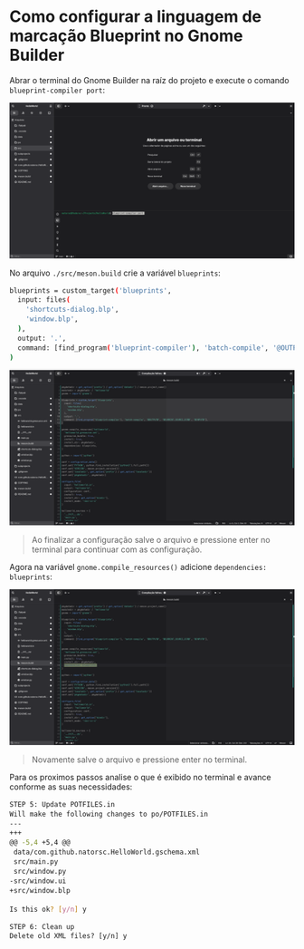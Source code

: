 # Como configurar a linguagem de marcação Blueprint no Gnome Builder

Abrar o terminal do Gnome Builder na raíz do projeto e execute o comando `blueprint-compiler port`:

![Executando o comando blueprint port](./images/gnome-builder/blueprint-compiler-port.png)

No arquivo `./src/meson.build` crie a variável `blueprints`:

```bash
blueprints = custom_target('blueprints',
  input: files(
    'shortcuts-dialog.blp',
    'window.blp',
  ),
  output: '.',
  command: [find_program('blueprint-compiler'), 'batch-compile', '@OUTPUT@', '@CURRENT_SOURCE_DIR@', '@INPUT@'],
)
```

![Criando a variável blueprints](./images/gnome-builder/blueprint-custom-target.png)

> Ao finalizar a configuração salve o arquivo e pressione enter no terminal para continuar com as configuração.

Agora na variável `gnome.compile_resources()` adicione `dependencies: blueprints`:

![Adicionando dependencies: blueprints em gnome.compile_resources()](./images/gnome-builder/blueprint-dependencies.png)

> Novamente salve o arquivo e pressione enter no terminal.

Para os proximos passos analise o que é exibido no terminal e avance conforme as suas necessidades:

```bash
STEP 5: Update POTFILES.in
Will make the following changes to po/POTFILES.in
--- 
+++ 
@@ -5,4 +5,4 @@
 data/com.github.natorsc.HelloWorld.gschema.xml
 src/main.py
 src/window.py
-src/window.ui
+src/window.blp

Is this ok? [y/n] y
```

```
STEP 6: Clean up
Delete old XML files? [y/n] y
```
